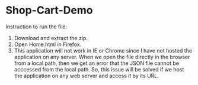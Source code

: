 # Shop-Cart-Demo
Instruction to run the file:

1. Download and extract the zip.
2. Open Home.html in Firefox.
3. This application will not work in IE or Chrome since I have not hosted the application on any server. When we open the file directly in the browser from a local path, then we get an error that the JSON file cannot be acccessed from the local path. So, this issue will be solved if we host the application on any web server and access it by its URL.
